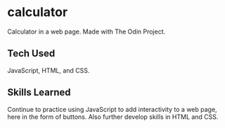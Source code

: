 # calculator
Calculator in a web page. Made with The Odin Project.

## Tech Used
JavaScript, HTML, and CSS.

## Skills Learned
Continue to practice using JavaScript to add interactivity to a web page, here in the form of buttons. Also further develop skills in HTML and CSS.

